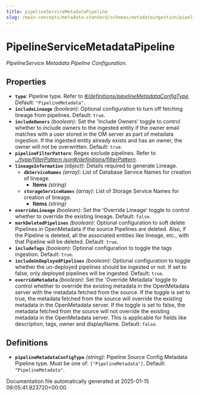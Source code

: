 ```yaml
---
title: pipelineServiceMetadataPipeline
slug: /main-concepts/metadata-standard/schemas/metadataingestion/pipelineservicemetadatapipeline
---
```


# PipelineServiceMetadataPipeline

*PipelineService Metadata Pipeline Configuration.*

## Properties

- **`type`**: Pipeline type. Refer to *[#/definitions/pipelineMetadataConfigType](#definitions/pipelineMetadataConfigType)*. Default: `"PipelineMetadata"`.
- **`includeLineage`** *(boolean)*: Optional configuration to turn off fetching lineage from pipelines. Default: `true`.
- **`includeOwners`** *(boolean)*: Set the 'Include Owners' toggle to control whether to include owners to the ingested entity if the owner email matches with a user stored in the OM server as part of metadata ingestion. If the ingested entity already exists and has an owner, the owner will not be overwritten. Default: `true`.
- **`pipelineFilterPattern`**: Regex exclude pipelines. Refer to *[../type/filterPattern.json#/definitions/filterPattern](#/type/filterPattern.json#/definitions/filterPattern)*.
- **`lineageInformation`** *(object)*: Details required to generate Lineage.
  - **`dbServiceNames`** *(array)*: List of Database Service Names for creation of lineage.
    - **Items** *(string)*
  - **`storageServiceNames`** *(array)*: List of Storage Service Names for creation of lineage.
    - **Items** *(string)*
- **`overrideLineage`** *(boolean)*: Set the 'Override Lineage' toggle to control whether to override the existing lineage. Default: `false`.
- **`markDeletedPipelines`** *(boolean)*: Optional configuration to soft delete Pipelines in OpenMetadata if the source Pipelines are deleted. Also, if the Pipeline is deleted, all the associated entities like lineage, etc., with that Pipeline will be deleted. Default: `true`.
- **`includeTags`** *(boolean)*: Optional configuration to toggle the tags ingestion. Default: `true`.
- **`includeUnDeployedPipelines`** *(boolean)*: Optional configuration to toggle whether the un-deployed pipelines should be ingested or not. If set to false, only deployed pipelines will be ingested. Default: `true`.
- **`overrideMetadata`** *(boolean)*: Set the 'Override Metadata' toggle to control whether to override the existing metadata in the OpenMetadata server with the metadata fetched from the source. If the toggle is set to true, the metadata fetched from the source will override the existing metadata in the OpenMetadata server. If the toggle is set to false, the metadata fetched from the source will not override the existing metadata in the OpenMetadata server. This is applicable for fields like description, tags, owner and displayName. Default: `false`.
## Definitions

- **`pipelineMetadataConfigType`** *(string)*: Pipeline Source Config Metadata Pipeline type. Must be one of: `["PipelineMetadata"]`. Default: `"PipelineMetadata"`.


Documentation file automatically generated at 2025-01-15 09:05:41.923720+00:00.
